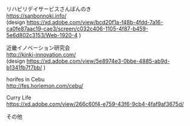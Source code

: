 リハビリデイサービスさんぼんのき  
https://sanbonnoki.info/  
(design https://xd.adobe.com/view/bcd20f1a-f48b-4fdd-7a16-ca0fe87aac19-cae3/screen/c032c406-1105-4f87-b459-5e6d802c3153/Web-1920-4 )

近畿イノベーション研究会  
http://kinki-innovation.com/  
(design https://xd.adobe.com/view/5e8974e3-0bbe-4885-ab9d-b1341fb7f7bb/ )

horifes in Cebu  
http://fes.horiemon.com/cebu/

Curry Life  
https://xd.adobe.com/view/266c60f4-e759-43f6-9cb4-4faf9af3675d/

その他
